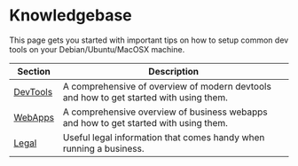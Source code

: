 # Knowledgebase

This page gets you started with important tips on how to setup common dev tools on your Debian/Ubuntu/MacOSX machine.

| Section | Description |
| --- | --- |
| [DevTools](docs/devtools/index.md) | A comprehensive of overview of modern devtools and how to get started with using them. |
| [WebApps](docs/webapps/index.md) | A comprehensive overview of business webapps and how to get started with using them. |
| [Legal](docs/legal/index.md) | Useful legal information that comes handy when running a business. |
